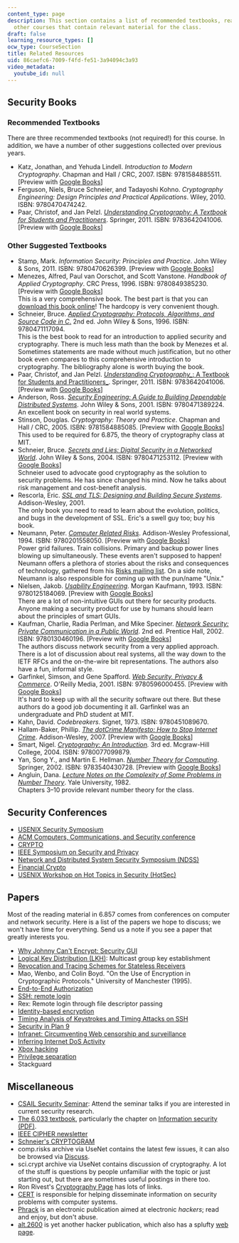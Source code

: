```yaml
---
content_type: page
description: This section contains a list of recommended textbooks, readings, and
  other courses that contain relevant material for the class.
draft: false
learning_resource_types: []
ocw_type: CourseSection
title: Related Resources
uid: 86caefc6-7009-f4fd-fe51-3a94094c3a93
video_metadata:
  youtube_id: null
---
```

## Security Books

### Recommended Textbooks

There are three recommended textbooks (not required!) for this course. In addition, we have a number of other suggestions collected over previous years.

- Katz, Jonathan, and Yehuda Lindell. *Introduction to Modern Cryptography*. Chapman and Hall / CRC, 2007. ISBN: 9781584885511. \[Preview with [Google Books](http://books.google.com/books?id=TTtVKHdOcDoC&pg=PAfrontcover)\]
- Ferguson, Niels, Bruce Schneier, and Tadayoshi Kohno. *Cryptography Engineering: Design Principles and Practical Applications*. Wiley, 2010. ISBN: 9780470474242.
- Paar, Christof, and Jan Pelzl. [*Understanding Cryptography: A Textbook for Students and Practitioners*](http://www.springer.com/computer/security+and+cryptology/book/978-3-642-04100-6). Springer, 2011. ISBN: 9783642041006. \[Preview with [Google Books](http://books.google.com/books?id=f24wFELSzkoC&pg=PAfrontcover)\]

### Other Suggested Textbooks

- Stamp, Mark. *Information Security: Principles and Practice*. John Wiley & Sons, 2011. ISBN: 9780470626399. \[Preview with [Google Books](http://books.google.com/books?id=UW3SS9P9hdEC&pg=PAfrontcover)\]
- Menezes, Alfred, Paul van Oorschot, and Scott Vanstone. *Handbook of Applied Cryptography*. CRC Press, 1996. ISBN: 9780849385230. \[Preview with [Google Books](http://books.google.com/books?id=MhvcBQAAQBAJ&pg=PAfrontcover)\]   
    This is a very comprehensive book. The best part is that you can [download this book online](http://www.cacr.math.uwaterloo.ca/hac/)! The hardcopy is very convenient though.
- Schneier, Bruce. [*Applied Cryptography: Protocols, Algorithms, and Source Code in C*.](http://www.schneier.com/book-applied.html) 2nd ed. John Wiley & Sons, 1996. ISBN: 9780471117094.   
    This is the best book to read for an introduction to applied security and cryptography. There is much less math than the book by Menezes et al. Sometimes statements are made without much justification, but no other book even compares to this comprehensive introduction to cryptography. The bibliography alone is worth buying the book.
- Paar, Christof, and Jan Pelzl. [*Understanding Cryptography\_*: A Textbook for Students and Practitioners\_](http://www.springer.com/computer/security+and+cryptology/book/978-3-642-04100-6). Springer, 2011. ISBN: 9783642041006. \[Preview with [Google Books](http://books.google.com/books?id=f24wFELSzkoC&pg=PAfrontcover)\]
- Anderson, Ross. [*Security Engineering: A Guide to Building Dependable Distributed Systems*](http://www.cl.cam.ac.uk/~rja14/book.html). John Wiley & Sons, 2001. ISBN: 9780471389224.   
    An excellent book on security in real world systems.
- Stinson, Douglas. *Cryptography: Theory and Practice*. Chapman and Hall / CRC, 2005. ISBN: 9781584885085. \[Preview with [Google Books](http://books.google.com/books?id=uhl_kYfpgo4C&pg=PAfrontcover)\]   
    This used to be required for 6.875, the theory of cryptography class at MIT.
- Schneier, Bruce. [*Secrets and Lies: Digital Security in a Networked World*](http://www.schneier.com/book-sandl.html). John Wiley & Sons, 2004. ISBN: 9780471253112. \[Preview with [Google Books](http://books.google.com/books?id=z_7CAjmql6kC&pg=PAfrontcover)\]   
    Schneier used to advocate good cryptography as the solution to security problems. He has since changed his mind. Now he talks about risk management and cost-benefit analysis.
- Rescorla, Eric. [*SSL and TLS: Designing and Building Secure Systems*](http://www.pearson.ch/1471/9780201615982/SSL-and-TLS-Designing-and-Building.aspx). Addison-Wesley, 2001.   
    The only book you need to read to learn about the evolution, politics, and bugs in the development of SSL. Eric's a swell guy too; buy his book.
- Neumann, Peter. [*Computer Related Risks*](http://www.csl.sri.com/users/neumann/neumann-book.html). Addison-Wesley Professional, 1994. ISBN: 9780201558050. \[Preview with [Google Books](http://books.google.com/books?id=8d-qU8K0BN4C&pg=PAfrontcover)\]   
    Power grid failures. Train collisions. Primary and backup power lines blowing up simultaneously. These events aren't supposed to happen! Neumann offers a plethora of stories about the risks and consequences of technology, gathered from his [Risks mailing list](http://catless.ncl.ac.uk/Risks). On a side note, Neumann is also responsible for coming up with the pun/name "Unix."
- Nielsen, Jakob. [*Usability Engineering*](http://www.useit.com/jakob/useengbook.html). Morgan Kaufmann, 1993. ISBN: 9780125184069. \[Preview with [Google Books](http://books.google.com/books?id=95As2OF67f0C&pg=PAfrontcover)\]   
    There are a lot of non-intuitive GUIs out there for security products. Anyone making a security product for use by humans should learn about the principles of smart GUIs.
- Kaufman, Charlie, Radia Perlman, and Mike Speciner. [*Network Security: Private Communication in a Public World*](https://www.amazon.com/Network-Security-Private-Communication-Public/dp/0130460192). 2nd ed. Prentice Hall, 2002. ISBN: 9780130460196. \[Preview with [Google Books](http://books.google.com/books?id=wxMqaz4JMb0C&pg=PAfrontcover)\]   
    The authors discuss network security from a very applied approach. There is a lot of discussion about real systems, all the way down to the IETF RFCs and the on-the-wire bit representations. The authors also have a fun, informal style.
- Garfinkel, Simson, and Gene Spafford. [*Web Security, Privacy & Commerce*](http://www.oreilly.com/catalog/websec2/). O'Reilly Media, 2001. ISBN: 9780596000455. \[Preview with [Google Books](http://books.google.com/books?id=jIBH98wwuv8C&pg=PAfrontcover)\]   
    It's hard to keep up with all the security software out there. But these authors do a good job documenting it all. Garfinkel was an undergraduate and PhD student at MIT.
- Kahn, David. *Codebreakers*. Signet, 1973. ISBN: 9780451089670.
- Hallam-Baker, Phillip. [*The dotCrime Manifesto: How to Stop Internet Crime*](https://commons.erau.edu/cgi/viewcontent.cgi?article=1143&context=publication). Addison-Wesley, 2007. \[Preview with [Google Books](http://books.google.com/books?id=ZWp-1R_tJGgC&pg=PAfrontcover)\]
- Smart, Nigel. [*Cryptography: An Introduction*](https://www.cs.umd.edu/~waa/414-F11/IntroToCrypto.pdf)*.* 3rd ed. Mcgraw-Hill College, 2004. ISBN: 9780077099879.
- Yan, Song Y., and Martin E. Hellman. [*Number Theory for Computing*](http://www.springer.com/computer/foundations/book/978-3-540-43072-8). Springer, 2002. ISBN: 9783540430728. \[Preview with [Google Books](http://books.google.com/books?id=lIvPz7k41SEC&pg=PAfrontcover)\]
- Angluin, Dana. [*Lecture Notes on the Complexity of Some Problems in Number Theory*](http://www.springer.com/computer/foundations/book/978-3-540-43072-8). Yale University, 1982.   
    Chapters 3–10 provide relevant number theory for the class.

## Security Conferences

- [USENIX Security Symposium](https://www.usenix.org/conferences/byname/108)
- [ACM Computers, Communications, and Security conference](http://www.acm.org/sigsac/ccs.html)
- [CRYPTO](http://www.iacr.org/conferences/)
- [IEEE Symposium on Security and Privacy](http://www.ieee-security.org/TC/SP-Index.html)
- [Network and Distributed System Security Symposium (NDSS)](http://www.isoc.org/isoc/conferences/ndss/)
- [Financial Crypto](http://ifca.ai/)
- [USENIX Workshop on Hot Topics in Security (HotSec)](https://www.usenix.org/conferences/byname/158)

## Papers

Most of the reading material in 6.857 comes from conferences on computer and network security. Here is a list of the papers we hope to discuss; we won't have time for everything. Send us a note if you see a paper that greatly interests you.

- [Why Johnny Can't Encrypt: Security GUI](http://www.usenix.org/publications/library/proceedings/sec99/whitten.html)
- [Logical Key Distribution (LKH)](http://web.mit.edu/rfc/rfc2627.txt): Multicast group key establishment
- [Revocation and Tracing Schemes for Stateless Receivers](http://www.wisdom.weizmann.ac.il/~naor/PAPERS/2nl.html)
- Mao, Wenbo, and Colin Boyd. "On the Use of Encryption in Cryptographic Protocols." University of Manchester (1995).
- [End-to-End Authorization](http://www.usenix.org/events/osdi2000/howell.html)
- [SSH: remote login](http://www.usenix.org/publications/library/proceedings/sec96/ylonen.html)
- Rex: Remote login through file descriptor passing
- [Identity-based encryption](http://crypto.stanford.edu/ibe/)
- [Timing Analysis of Keystrokes and Timing Attacks on SSH](http://www.usenix.org/events/sec01/song.html)
- [Security in Plan 9](http://www.usenix.org/events/sec02/cox.html)
- [Infranet: Circumventing Web censorship and surveillance](http://www.usenix.org/events/sec02/feamster.html)
- [Inferring Internet DoS Activity](http://www.usenix.org/events/sec01/moore.html)
- [Xbox hacking](http://www.xenatera.com/bunnie/proj/anatak/xboxmod.html)
- [Privilege separation](http://www.citi.umich.edu/techreports/reports/citi-tr-02-2.ps.gz)
- Stackguard

## Miscellaneous

- [CSAIL Security Seminar](http://css.csail.mit.edu/security-seminar/): Attend the seminar talks if you are interested in current security research.
- [The 6.033 textbook](/courses/res-6-004-principles-of-computer-system-design-an-introduction-spring-2009/pages/online-textbook), particularly the chapter on [Information security (PDF)](/courses/res-6-004-principles-of-computer-system-design-an-introduction-spring-2009/resources/protection_open_5_0).
- [IEEE CIPHER newsletter](http://www.ieee-security.org/cipher.html)
- [Schneier's CRYPTOGRAM](http://www.counterpane.com/crypto-gram.html)
- comp.risks archive via UseNet contains the latest few issues, it can also be browsed via [Discuss](http://diswww.mit.edu/picayune/risks/).
- sci.crypt archive via UseNet contains discussion of cryptography. A lot of the stuff is questions by people unfamiliar with the topic or just starting out, but there are sometimes useful postings in there too.
- Ron Rivest's [Cryptography Page](http://theory.lcs.mit.edu/~rivest/crypto-security.html) has lots of links.
- [CERT](http://www.cert.org/) is responsible for helping disseminate information on security problems with computer systems.
- [Phrack](http://www.phrack.com/) is an electronic publication aimed at electronic *hackers*; read and enjoy, but don't abuse.
- [alt.2600](http://www.2600.com/) is yet another hacker publication, which also has a splufty [web page](http://www.2600.com/).